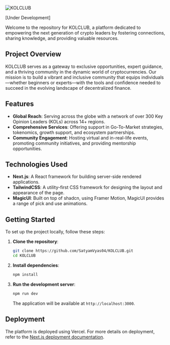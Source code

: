 ![KOLCLUB](https://github.com/user-attachments/assets/91534f77-c36f-41e5-ae22-285e2ada3ae4)

[Under Development]

Welcome to the repository for KOLCLUB, a platform dedicated to empowering the next generation of crypto leaders by fostering connections, sharing knowledge, and providing valuable resources.

## Project Overview

KOLCLUB serves as a gateway to exclusive opportunities, expert guidance, and a thriving community in the dynamic world of cryptocurrencies. Our mission is to build a vibrant and inclusive community that equips individuals—whether beginners or experts—with the tools and confidence needed to succeed in the evolving landscape of decentralized finance.

## Features

- **Global Reach**: Serving across the globe with a network of over 300 Key Opinion Leaders (KOLs) across 14+ regions.
- **Comprehensive Services**: Offering support in Go-To-Market strategies, tokenomics, growth support, and ecosystem partnerships.
- **Community Engagement**: Hosting virtual and in-real-life events, promoting community initiatives, and providing mentorship opportunities.

## Technologies Used

- **Next.js**: A React framework for building server-side rendered applications.
- **TailwindCSS**: A utility-first CSS framework for designing the layout and appearance of the page.
- **MagicUI**: Built on top of shadcn, using Framer Motion, MagicUI provides a range of pick and use animations.

## Getting Started

To set up the project locally, follow these steps:

1. **Clone the repository**:

   ```bash
   git clone https://github.com/SatyamVyas04/KOLCLUB.git
   cd KOLCLUB
   ```

2. **Install dependencies**:

   ```bash
   npm install
   ```

3. **Run the development server**:

   ```bash
   npm run dev
   ```

   The application will be available at `http://localhost:3000`.

## Deployment

The platform is deployed using Vercel. For more details on deployment, refer to the [Next.js deployment documentation](https://nextjs.org/docs/deployment).
